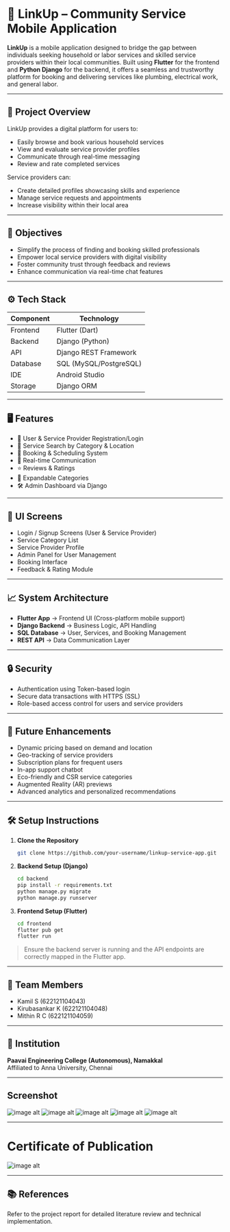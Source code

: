 # 📱 LinkUp – Community Service Mobile Application

**LinkUp** is a mobile application designed to bridge the gap between individuals seeking household or labor services and skilled service providers within their local communities. Built using **Flutter** for the frontend and **Python Django** for the backend, it offers a seamless and trustworthy platform for booking and delivering services like plumbing, electrical work, and general labor.

---

## 📌 Project Overview

LinkUp provides a digital platform for users to:
- Easily browse and book various household services
- View and evaluate service provider profiles
- Communicate through real-time messaging
- Review and rate completed services

Service providers can:
- Create detailed profiles showcasing skills and experience
- Manage service requests and appointments
- Increase visibility within their local area

---

## 🎯 Objectives

- Simplify the process of finding and booking skilled professionals
- Empower local service providers with digital visibility
- Foster community trust through feedback and reviews
- Enhance communication via real-time chat features

---

## ⚙️ Tech Stack

| Component        | Technology         |
|------------------|--------------------|
| Frontend         | Flutter (Dart)     |
| Backend          | Django (Python)    |
| API              | Django REST Framework |
| Database         | SQL (MySQL/PostgreSQL) |
| IDE              | Android Studio     |
| Storage          | Django ORM         |

---

## 🖥️ Features

- 🔐 User & Service Provider Registration/Login
- 🔎 Service Search by Category & Location
- 📅 Booking & Scheduling System
- 💬 Real-time Communication
- ⭐ Reviews & Ratings
- 🧩 Expandable Categories
- 🛠 Admin Dashboard via Django

---

## 📱 UI Screens

- Login / Signup Screens (User & Service Provider)
- Service Category List
- Service Provider Profile
- Admin Panel for User Management
- Booking Interface
- Feedback & Rating Module

---

## 📈 System Architecture

- **Flutter App** → Frontend UI (Cross-platform mobile support)
- **Django Backend** → Business Logic, API Handling
- **SQL Database** → User, Services, and Booking Management
- **REST API** → Data Communication Layer

---

## 🔒 Security

- Authentication using Token-based login
- Secure data transactions with HTTPS (SSL)
- Role-based access control for users and service providers

---

## 🚀 Future Enhancements

- Dynamic pricing based on demand and location
- Geo-tracking of service providers
- Subscription plans for frequent users
- In-app support chatbot
- Eco-friendly and CSR service categories
- Augmented Reality (AR) previews
- Advanced analytics and personalized recommendations

---

## 🛠 Setup Instructions

1. **Clone the Repository**
   ```bash
   git clone https://github.com/your-username/linkup-service-app.git
   ```

2. **Backend Setup (Django)**
   ```bash
   cd backend
   pip install -r requirements.txt
   python manage.py migrate
   python manage.py runserver
   ```

3. **Frontend Setup (Flutter)**
   ```bash
   cd frontend
   flutter pub get
   flutter run
   ```

> Ensure the backend server is running and the API endpoints are correctly mapped in the Flutter app.

---

## 🤝 Team Members

- Kamil S (622121104043)  
- Kirubasankar K (622121104048)  
- Mithin R C (622121104059)  

---

## 📍 Institution

**Paavai Engineering College (Autonomous), Namakkal**  
Affiliated to Anna University, Chennai

---

## Screenshot
![image alt](https://github.com/MithinRC/LinkUp---Community-Service-Mobile-Application/blob/8b6581139da7747fba0de17eb2c02a7c5900a7ca/Screenshot%202025-08-04%20142432.png)
![image alt](https://github.com/MithinRC/LinkUp---Community-Service-Mobile-Application/blob/8b6581139da7747fba0de17eb2c02a7c5900a7ca/Screenshot%202025-08-04%20142440.png)
![image alt](https://github.com/MithinRC/LinkUp---Community-Service-Mobile-Application/blob/8b6581139da7747fba0de17eb2c02a7c5900a7ca/Screenshot%202025-08-04%20142523.png)
![image alt](https://github.com/MithinRC/LinkUp---Community-Service-Mobile-Application/blob/8b6581139da7747fba0de17eb2c02a7c5900a7ca/Screenshot%202025-08-04%20142529.png)
![image alt](https://github.com/MithinRC/LinkUp---Community-Service-Mobile-Application/blob/8b6581139da7747fba0de17eb2c02a7c5900a7ca/Screenshot%202025-08-04%20142535.png)

---
# Certificate of Publication
![image alt](https://github.com/MithinRC/LinkUp---Community-Service-Mobile-Application/blob/9881b03bd0eaf19095a9c0db03683e327c9f76b4/Screenshot%202025-08-04%20170928.png)

---
## 📚 References

Refer to the project report for detailed literature review and technical implementation.
